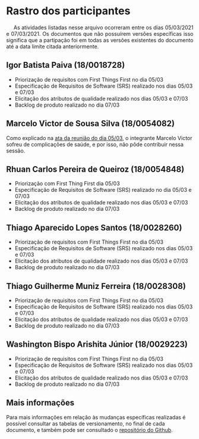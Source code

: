 # Rastro dos participantes

<p style="text-indent: 20px; text-align: justify">
As atividades listadas nesse arquivo ocorreram entre os dias 05/03/2021 e 07/03/2021. Os documentos que não possuírem versões específicas isso significa que a partipação foi em todas as versões existentes do documento até a data limite citada anteriormente.
</p>

## Igor Batista Paiva (18/0018728)

- Priorização de requisitos com First Things First no dia 05/03
- Especificação de Requisitos de Software (SRS) realizado nos dias 05/03 e 07/03
- Elicitação dos atributos de qualidade realizado nos dias 05/03 e 07/03
- Backlog de produto realizado no dia 07/03

## Marcelo Victor de Sousa Silva (18/0054082)

Como explicado na [ata da reunião do dia 05/03](../../../../iniciativa_geral/atas/reuniao_05_03_2021), o integrante Marcelo Victor sofreu de complicações de saúde, e por isso, não pôde contribuir nessa sessão.

## Rhuan Carlos Pereira de Queiroz (18/0054848)

- Priorização com First Thing First dia 05/03
- Especificação de Requisitos de Software (SRS) realizado no dia 05/03 e 07/03
- Elicitação dos atributos de qualidade realizado nos dias 05/03 e 07/03
- Backlog de produto realizado no dia 07/03

## Thiago Aparecido Lopes Santos (18/0028260)

- Priorização de requisitos com First Things First no dia 05/03
- Especificação de Requisitos de Software (SRS) realizado nos dias 05/03 e 07/03
- Elicitação dos atributos de qualidade realizado nos dias 05/03 e 07/03
- Backlog de produto realizado no dia 07/03

## Thiago Guilherme Muniz Ferreira (18/0028308)

- Priorização de requisitos com First Things First no dia 05/03
- Especificação de Requisitos de Software (SRS) realizado nos dias 05/03 e 07/03
- Elicitação dos atributos de qualidade realizado nos dias 05/03 e 07/03
- Backlog de produto realizado no dia 07/03

## Washington Bispo Arishita Júnior (18/0029223)

- Priorização de requisitos com First Things First no dia 05/03
- Especificação de Requisitos de Software (SRS) realizado nos dias 05/03 e 07/03
- Elicitação dos atributos de qualidade realizado nos dias 05/03 e 07/03
- Backlog de produto realizado no dia 07/03

## Mais informações

Para mais informações em relação às mudanças específicas realizadas é possível consultar as tabelas de versionamento, no final de cada documento, e também pode ser consultado o [repositório do Github](https://github.com/UnBArqDsw2020-2/2020.2_G7_gXchange_DOCS).
